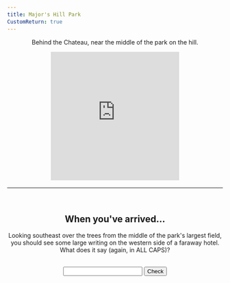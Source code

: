 ```yaml
---
title: Major's Hill Park
CustomReturn: true
---
```


<div style="text-align:center">
  <p align="center">
    Behind the Chateau, near the middle of the park on the hill. 
  </p>
</div>

<div style="text-align:center">
<iframe src="https://www.google.com/maps/embed?pb=!1m18!1m12!1m3!1d1400.0453489382712!2d-75.69858669943144!3d45.42767299815274!2m3!1f0!2f0!3f0!3m2!1i1024!2i768!4f13.1!3m3!1m2!1s0x0%3A0x0!2zNDXCsDI1JzM5LjYiTiA3NcKwNDEnNTIuNiJX!5e0!3m2!1sen!2sca!4v1536025410533" width="300" height="300" frameborder="0" style="border:0" allowfullscreen></iframe>
</div>
  
<hr>
  
<br>
<div style="text-align:center">
  <p align="center">
    <h2>When you've arrived...</h2>
    Looking southeast over the trees from the middle of the park's largest field, you should see some large writing on the western side of a faraway hotel. What does it say (again, in ALL CAPS)?
  </p>
</div>
<br>

<div style="text-align:center">
  <form id="FirstQ" onSubmit="dogs(); return false;">
    <input type="text" id="answer" name="user_name" />
    <input type="button" value="Check" onclick="dogs(); return false;" />
  </form>
</div>

<div style="text-align:center">
  <p id="demo"></p>
</div>

<div id="FirstAnswer" style="display: none; text-align:center">
  <hr>
  <br>
  <h2>A closer look</h2>
  <img id="imgFirstAnswer" src="none.jpg" height="534" width="300">
  <p id="fa_txt"></p>
  <br>
</div>  

<div id="SecondAnswer" style="display: none; text-align:center">
  <hr>
  <br>
  <h2>The last step</h2>
  Find your gentleman friend and say to him the magical phrase:
  <br>
  <b>
  <p id="DecodedMessage" style="color:rgb(43, 215, 215);font-size:22px"></p>
  </b>
  <br>
</div>  

<script src = "/7571101397556063/htools.js"></script>

<script>
  var img_fa  = "IMAG0215.jpg"
  var h_fa    = 6952878825663
  var h_sa    = 8247122917860826000
  
  function dogs() {
      var text = document.getElementById("FirstQ").elements[0].value;
      var HashResult = lazyHash(text);
      //text = text + "<br>" + HashResult;

      setCookie("loc5_FirstAnswerCookie", text, 365)
      //document.getElementById("demo").innerHTML = text;

    if (HashResult == h_fa) 
    {
      document.getElementById("demo").innerHTML = "Success!";
      document.getElementById("imgFirstAnswer").src = f(img_fa);
      document.getElementById("fa_txt").innerHTML = A_Decode("QZp4hnqztgtgp4yhazujjmyhtbujhnp4gbwshngbp4qzhnp4azujtbp4azynp4hnqatbp4tbrvumtbgbp4azynp4hnqatbp4ynwstbtgrv..p4WSujqqtbgbhnwsumqzhntbp4wshngbp4wxqzecrfp4gbwsrvtb,,p4gbsxtbecwsynwsecqztgtgrrp4hnqatbp4ecjmhnqzwwqzrrgbp4hnqaqzhnp4fvjmujp4qqtbfvhnwsecqztgtgrrp4jmsxp4qzujrvp4rvazwwujp4tbwshnqatbfvp4gbwsrvtbp4azynp4hnqatbp4ectbujhnfvqztgp4sxwstgtgqzfv..");
      document.getElementById("FirstAnswer").style.display = "block";
    }
    else if (HashResult == 210726503048)
    {
      alert("Reset!");
      setCookie("loc5_SecondAnswerCookie", "", 365);
    }
    else 
    {
      document.getElementById("demo").innerHTML = "Try again :( <br> (Your last try was: \"" + text + "\")";
      document.getElementById("FirstAnswer").style.display = "none";
      document.getElementById("SecondAnswer").style.display = "none";
    }
  }

  function f(ta) {
   //Cheater!!
   //alert("/" + parseInt((lazyHash("1510129177")-lazyHash("crumblies") + 31)/1000000000) + "/" + ta);
   return "/" + parseInt((lazyHash("1510129177")-lazyHash("crumblies") + 31)/1000000000) + "/" + ta;
  } 

  function lazyHash(InString) {
      var hash = 5381;
      for(var i = 0; i < InString.length; i++)
      {
         hash = hash*33 + InString.charCodeAt(i);
      }
      return hash;
  }

  function setCookie(cname, cvalue, exdays) {
      var d = new Date();
      d.setTime(d.getTime() + (exdays * 24 * 60 * 60 * 1000));
      var expires = "expires="+d.toUTCString();
      document.cookie = cname + "=" + cvalue + ";" + expires + ";path=/";
  }

  function getCookie(cname) {
      var name = cname + "=";
      var ca = document.cookie.split(';');
      for(var i = 0; i < ca.length; i++) {
          var c = ca[i];
          while (c.charAt(0) == ' ') {
              c = c.substring(1);
          }
          if (c.indexOf(name) == 0) {
              return c.substring(name.length, c.length);
          }
      }
      return "";
  }

  function getParameterByName(name) {
      name = name.replace(/[\[]/, "\\[").replace(/[\]]/, "\\]");
      var regex = new RegExp("[\\?&]" + name + "=([^&#]*)"),
          results = regex.exec(location.search);
      return results === null ? "" : decodeURIComponent(results[1].replace(/\+/g, " "));
  }

  /////////////
  /////////////

  var PreviousFirstAnswer = getCookie("loc5_FirstAnswerCookie");
  if (lazyHash(PreviousFirstAnswer) == h_fa)
  {
    document.getElementById("FirstQ").elements[0].value = PreviousFirstAnswer;
    document.getElementById("demo").innerHTML = "Success!";
    document.getElementById("imgFirstAnswer").src = f(img_fa);
    document.getElementById("fa_txt").innerHTML = A_Decode("QZp4hnqztgtgp4yhazujjmyhtbujhnp4gbwshngbp4qzhnp4azujtbp4azynp4hnqatbp4tbrvumtbgbp4azynp4hnqatbp4ynwstbtgrv..p4WSujqqtbgbhnwsumqzhntbp4wshngbp4wxqzecrfp4gbwsrvtb,,p4gbsxtbecwsynwsecqztgtgrrp4hnqatbp4ecjmhnqzwwqzrrgbp4hnqaqzhnp4fvjmujp4qqtbfvhnwsecqztgtgrrp4jmsxp4qzujrvp4rvazwwujp4tbwshnqatbfvp4gbwsrvtbp4azynp4hnqatbp4ectbujhnfvqztgp4sxwstgtgqzfv..");
    document.getElementById("FirstAnswer").style.display = "block";
  }

  var SecondAnswer = getParameterByName("sa")
  var PreviousSecondAnswer = getCookie("loc5_SecondAnswerCookie");
  if (lazyHash(SecondAnswer) == h_sa)
    {setCookie("loc5_SecondAnswerCookie", SecondAnswer, 365); LoadAll();} 
  else if (lazyHash(PreviousSecondAnswer) == h_sa)
    {LoadAll();}

  function LoadAll(){
    document.getElementById("demo").innerHTML = "Success!";
    document.getElementById("imgFirstAnswer").src = f(img_fa);
    document.getElementById("fa_txt").innerHTML = A_Decode("QZp4hnqztgtgp4yhazujjmyhtbujhnp4gbwshngbp4qzhnp4azujtbp4azynp4hnqatbp4tbrvumtbgbp4azynp4hnqatbp4ynwstbtgrv..p4WSujqqtbgbhnwsumqzhntbp4wshngbp4wxqzecrfp4gbwsrvtb,,p4gbsxtbecwsynwsecqztgtgrrp4hnqatbp4ecjmhnqzwwqzrrgbp4hnqaqzhnp4fvjmujp4qqtbfvhnwsecqztgtgrrp4jmsxp4qzujrvp4rvazwwujp4tbwshnqatbfvp4gbwsrvtbp4azynp4hnqatbp4ectbujhnfvqztgp4sxwstgtgqzfv..");
    document.getElementById("FirstAnswer").style.display = "block";

    document.getElementById("SecondAnswer").style.display = "block";
    document.getElementById("DecodedMessage").innerHTML = A_Decode("WSp4qaqzqqtbp4qzujp4tbeehnfvqzazfvrvwsujqzfvwstgrrp4wwqzfvyhp4qatbqzfvhn..p4WXtbtbwxazsx--qztgazazp4rvazsx!!");
  }

</script>
